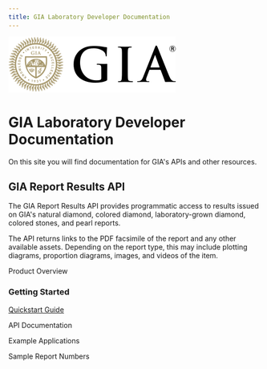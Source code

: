 ```yaml
---
title: GIA Laboratory Developer Documentation
---
```


![GIA](/static/gia-logo.svg)
# GIA Laboratory Developer Documentation

On this site you will find documentation for GIA's APIs and other resources.

## GIA Report Results API

The GIA Report Results API provides programmatic access to results issued on GIA's natural diamond, colored diamond, laboratory-grown diamond, colored stones, and pearl reports. 

The API returns links to the PDF facsimile of the report and any other available assets. Depending on the report type, this may include plotting diagrams, proportion diagrams, images, and videos of the item.

Product Overview

### Getting Started

[Quickstart Guide](/report-results/quickstart.html)

API Documentation

Example Applications

Sample Report Numbers







